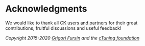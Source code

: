 # Acknowledgments


We would like to thank all [CK users and partners](https://cKnowledge.org/partners.html) 
for their great contributions, fruitful discussions and useful feedback!


*Copyright 2015-2020 [Grigori Fursin](https://cKnowledge.io/@gfursin) and the [cTuning foundation](https://cTuning.org)*
